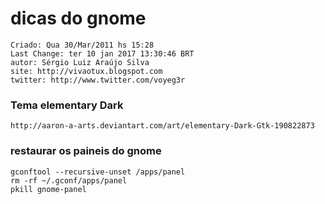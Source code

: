 # dicas do gnome

```
Criado: Qua 30/Mar/2011 hs 15:28
Last Change: ter 10 jan 2017 13:30:46 BRT
autor: Sérgio Luiz Araújo Silva
site: http://vivaotux.blogspot.com
twitter: http://www.twitter.com/voyeg3r
```

### Tema elementary Dark

	http://aaron-a-arts.deviantart.com/art/elementary-Dark-Gtk-190822873

### restaurar os paineis do gnome

	gconftool --recursive-unset /apps/panel
	rm -rf ~/.gconf/apps/panel
	pkill gnome-panel

